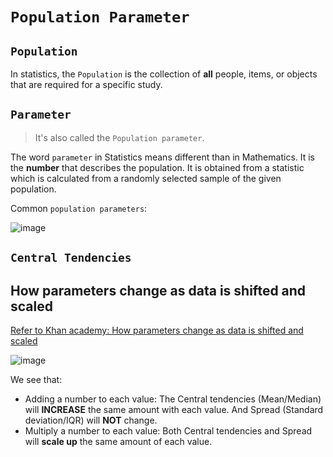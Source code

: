 # `Population Parameter`

## `Population`
In statistics, the `Population` is the collection of **all** people, items, or objects that are required for a specific study.


## `Parameter`
> It's also called the `Population parameter`.

The word `parameter` in Statistics means different than in Mathematics.
It is the **number** that describes the population.
It is obtained from a statistic which is calculated from a randomly selected sample of the given population.

Common `population parameters`:

![image](https://user-images.githubusercontent.com/14041622/43714242-f9682b40-99ae-11e8-9f99-0a986469f2ea.png)

## `Central Tendencies`


## How parameters change as data is shifted and scaled
[Refer to Khan academy: How parameters change as data is shifted and scaled](https://www.khanacademy.org/math/ap-statistics/density-curves-normal-distribution-ap/modal/v/how-parameters-change-as-data-is-shifted-and-scaled)

![image](https://user-images.githubusercontent.com/14041622/43769176-b72203e2-9a6b-11e8-9b37-9a771dca5c3f.png)

We see that:
- Adding a number to each value: The Central tendencies (Mean/Median) will **INCREASE** the same amount with each value. And Spread (Standard deviation/IQR) will **NOT** change.
- Multiply a number to each value: Both Central tendencies and Spread will **scale up** the same amount of each value.